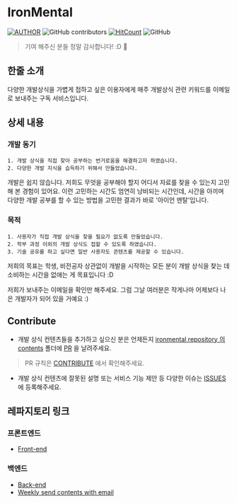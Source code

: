 # IronMental

[![AUTHOR](https://img.shields.io/badge/author-Devrother-lightgray)](https://github.com/Devrother)
![GitHub contributors](https://img.shields.io/github/contributors/devrother/ironmental?style=flat-square)
[![HitCount](http://hits.dwyl.io/devrother/ironmental.svg)](http://hits.dwyl.io/devrother/ironmental)
![GitHub](https://img.shields.io/github/license/devrother/ironmental?style=flat-square)

> 기여 해주신 분들 정말 감사합니다! :D :pray:

## 한줄 소개

다양한 개발상식을 가볍게 접하고 싶은 이용자에게 매주 개발상식 관련 키워드를 이메일로 보내주는 구독 서비스입니다.

## 상세 내용

### 개발 동기

```
1. 개발 상식을 직접 찾아 공부하는 번거로움을 해결하고자 하였습니다.
2. 다양한 개발 지식을 습득하기 위해서 만들었습니다.
```

개발은 쉽지 않습니다. 저희도 무엇을 공부해야 할지 어디서 자료를 찾을 수 있는지 고민해 본 경험이 있어요. 이런 고민하는 시간도 엄연히 낭비되는 시간인데, 시간을 아끼며 다양한 개발 공부를 할 수 있는 방법을 고민한 결과가 바로 '아이언 멘탈'입니다.

### 목적

```
1. 사용자가 직접 개발 상식을 찾을 필요가 없도록 만들었습니다.
2. 학부 과정 이외의 개발 상식도 접할 수 있도록 하였습니다.
3. 기술 공유를 하고 싶다면 일반 사용자도 콘텐츠를 제공할 수 있습니다.
```

저희의 목표는 학생, 비전공자 상관없이 개발을 시작하는 모든 분이 개발 상식을 찾는 데 소비하는 시간을 없애는 게 목표입니다 :D

저희가 보내주는 이메일을 확인만 해주세요. 그럼 그날 여러분은 작게나마 어제보다 나은 개발자가 되어 있을 거예요 :)

## Contribute

* 개발 상식 컨텐츠들을 추가하고 싶으신 분은 언제든지 [ironmental repository 의 contents](https://github.com/Devrother/ironmental/tree/master/contents) 폴더에 [PR](https://github.com/Devrother/ironmental/pulls) 을 날려주세요. 

> PR 규칙은 [CONTRIBUTE](https://github.com/Devrother/ironmental/tree/master/CONTRIBUTE.md) 에서 확인해주세요.

* 개발 상식 컨텐츠에 잘못된 설명 또는 서비스 기능 제안 등 다양한 이슈는 [ISSUES](https://github.com/Devrother/ironmental/issues) 에 등록해주세요.

## 레파지토리 링크

### 프론트엔드
- [Front-end](https://github.com/Devrother/ironmental-frontend)

### 백엔드
- [Back-end](https://github.com/Devrother/ironmental-backend)
- [Weekly send contents with email](https://github.com/Devrother/ironmental-send-contents)

